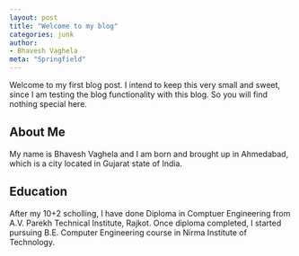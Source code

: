 ```yaml
---
layout: post
title: "Welcome to my blog"
categories: junk
author:
- Bhavesh Vaghela
meta: "Springfield"
---
```

Welcome to my first blog post. I intend to keep this very small and sweet, since I am testing the blog functionality with this blog. So you will find nothing special here.
## About Me
My name is Bhavesh Vaghela and I am born and brought up in Ahmedabad, which is a city located in Gujarat state of India. 
## Education
After my 10+2 scholling, I have done Diploma in Comptuer Engineering from A.V. Parekh Technical Institute, Rajkot. Once diploma completed, I started pursuing B.E. Computer Engineering course in Nirma Institute of Technology.
